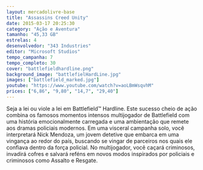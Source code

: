 ```yaml
---
layout: mercadolivre-base
title: "Assassins Creed Unity"
date: 2015-03-17 20:25:30
category: "Ação e Aventura"
tamanho: "45,33 GB"
estrelas: 4
desenvolvedor: "343 Industries"
editor: "Microsoft Studios"
tempo_campanha: 7
tempo_completo: 30
cover: "battlefieldhardline.png"
background_image: "battlefielHardLine.jpg"
images: ["battlefield_marked.jpg"]
youtube: "https://www.youtube.com/watch?v=aoLBmWsqvhM"
prices: ["6,86", "9,80", "14,7", "29,40"]
---
```


Seja a lei ou viole a lei em Battlefield™ Hardline. Este sucesso cheio de ação combina os famosos momentos intensos multijogador de Battlefield com uma história emocionalmente carregada e uma ambientação que remete aos dramas policiais modernos. Em uma visceral campanha solo, você interpretará Nick Mendoza, um jovem detetive que embarca em uma vingança ao redor do país, buscando se vingar de parceiros nos quais ele confiava dentro da força policial. No multijogador, você caçará criminosos, invadirá cofres e salvará reféns em novos modos inspirados por policiais e criminosos como Assalto e Resgate.
